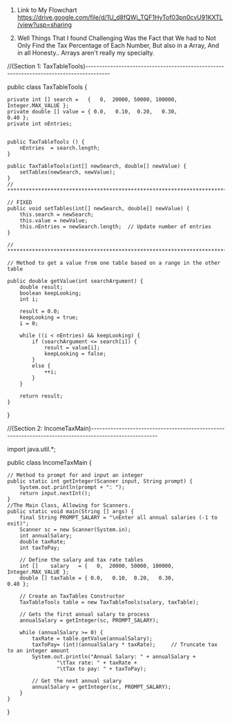 1. Link to My Flowchart  https://drive.google.com/file/d/1U_d8fQWj_TQF1HyTof03pn0cvU91KXTL/view?usp=sharing

2. Well Things That I found Challenging Was the Fact that We had to Not Only Find the Tax Percentage of Each Number, But also in a Array, And in all Honesty.. Arrays aren't really my specialty.



//(Section 1: TaxTableTools)---------------------------------------------------------------------------------------

public class TaxTableTools {


    private int [] search =   {   0,  20000, 50000, 100000, Integer.MAX_VALUE };
    private double [] value = { 0.0,   0.10,  0.20,   0.30,              0.40 };
    private int nEntries;


    public TaxTableTools () {
        nEntries  = search.length;
    }

    public TaxTableTools(int[] newSearch, double[] newValue) {
        setTables(newSearch, newValue);
    }
    // ***********************************************************************

    // FIXED
    public void setTables(int[] newSearch, double[] newValue) {
        this.search = newSearch;
        this.value = newValue;
        this.nEntries = newSearch.length;  // Update number of entries
    }

    // ***********************************************************************

    // Method to get a value from one table based on a range in the other table

    public double getValue(int searchArgument) {
        double result;
        boolean keepLooking;
        int i;

        result = 0.0;
        keepLooking = true;
        i = 0;

        while ((i < nEntries) && keepLooking) {
            if (searchArgument <= search[i]) {
                result = value[i];
                keepLooking = false;
            }
            else {
                ++i;
            }
        }

        return result;
    }
}

//(Section 2: IncomeTaxMain)*------------------------------------------------------------------------------------------------------*

import java.util.*;

public class IncomeTaxMain {

    // Method to prompt for and input an integer
    public static int getInteger(Scanner input, String prompt) {
        System.out.println(prompt + ": ");
        return input.nextInt();
    }
    //The Main Class, Allowing for Scanners.
    public static void main(String [] args) {
        final String PROMPT_SALARY = "\nEnter all annual salaries (-1 to exit)";
        Scanner sc = new Scanner(System.in);
        int annualSalary;
        double taxRate;
        int taxToPay;

        // Define the salary and tax rate tables
        int []    salary   = {   0,  20000, 50000, 100000, Integer.MAX_VALUE };
        double [] taxTable = { 0.0,   0.10,  0.20,   0.30,              0.40 };

        // Create an TaxTables Constructor
        TaxTableTools table = new TaxTableTools(salary, taxTable);

        // Gets the first annual salary to process
        annualSalary = getInteger(sc, PROMPT_SALARY);

        while (annualSalary >= 0) {
            taxRate = table.getValue(annualSalary);
            taxToPay= (int)(annualSalary * taxRate);     // Truncate tax to an integer amount
            System.out.println("Annual Salary: " + annualSalary +
                    "\tTax rate: " + taxRate +
                    "\tTax to pay: " + taxToPay);

            // Get the next annual salary
            annualSalary = getInteger(sc, PROMPT_SALARY);
        }
    }
}

